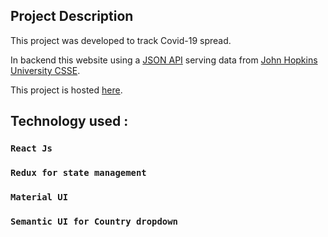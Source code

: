## Project Description
This project was developed to track Covid-19 spread. 

In backend this website using a [JSON API](https://covid19.mathdro.id/api) serving data from [John Hopkins University CSSE](https://coronavirus.jhu.edu/map.html).

This project is hosted [here](https://pavelray.github.io/covid-19-tracker-web/).

## Technology used :
### `React Js`
### `Redux for state management`
### `Material UI `
### `Semantic UI for Country dropdown`
